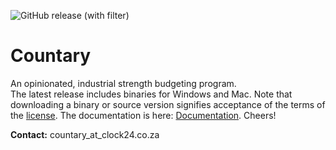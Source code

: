 ![GitHub release (with filter)](https://img.shields.io/github/v/release/hoogenbj/countary)
# Countary
An opinionated, industrial strength budgeting program.  
The latest release includes binaries for Windows and Mac. Note that downloading
a binary or source version signifies acceptance of the terms of the [license](LICENSE).
The documentation is here: [Documentation](https://hoogenbj.github.io/countary/).
Cheers!

**Contact:** countary_at_clock24.co.za 
